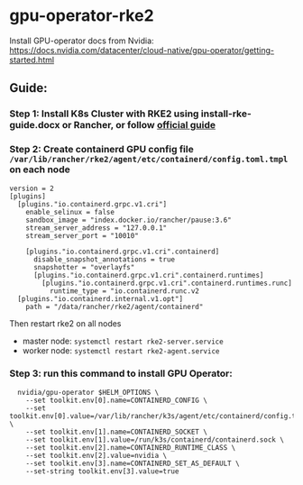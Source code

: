 # gpu-operator-rke2

Install GPU-operator docs from Nvidia: https://docs.nvidia.com/datacenter/cloud-native/gpu-operator/getting-started.html

## Guide:
### Step 1: Install K8s Cluster with RKE2 using install-rke-guide.docx or Rancher, or follow [official guide](https://ranchermanager.docs.rancher.com/v2.5/how-to-guides/new-user-guides/kubernetes-cluster-setup/rke2-for-rancher)
### Step 2: Create containerd GPU config file `/var/lib/rancher/rke2/agent/etc/containerd/config.toml.tmpl` on each node
```
version = 2
[plugins]
  [plugins."io.containerd.grpc.v1.cri"]
    enable_selinux = false 
    sandbox_image = "index.docker.io/rancher/pause:3.6" 
    stream_server_address = "127.0.0.1" 
    stream_server_port = "10010"

    [plugins."io.containerd.grpc.v1.cri".containerd] 
      disable_snapshot_annotations = true 
      snapshotter = "overlayfs" 
      [plugins."io.containerd.grpc.v1.cri".containerd.runtimes] 
        [plugins."io.containerd.grpc.v1.cri".containerd.runtimes.runc] 
          runtime_type = "io.containerd.runc.v2
  [plugins."io.containerd.internal.v1.opt"] 
    path = "/data/rancher/rke2/agent/containerd"
```
Then restart rke2 on all nodes 
  + master node: `systemctl restart rke2-server.service`
  + worker node: `systemctl restart rke2-agent.service`
### Step 3: run this command to install GPU Operator: 
```helm install -n gpu-operator --create-namespace \
  nvidia/gpu-operator $HELM_OPTIONS \
    --set toolkit.env[0].name=CONTAINERD_CONFIG \
    --set toolkit.env[0].value=/var/lib/rancher/k3s/agent/etc/containerd/config.toml.tmpl \
    --set toolkit.env[1].name=CONTAINERD_SOCKET \
    --set toolkit.env[1].value=/run/k3s/containerd/containerd.sock \
    --set toolkit.env[2].name=CONTAINERD_RUNTIME_CLASS \
    --set toolkit.env[2].value=nvidia \
    --set toolkit.env[3].name=CONTAINERD_SET_AS_DEFAULT \
    --set-string toolkit.env[3].value=true
```
